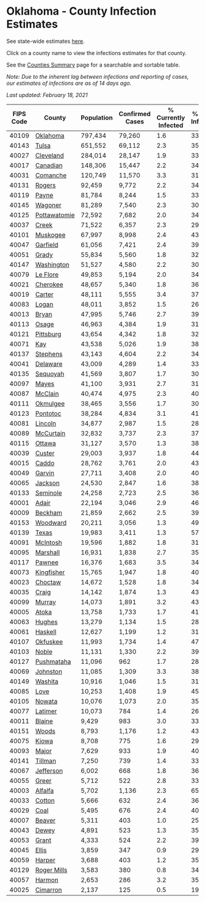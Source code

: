 # Oklahoma - County Infection Estimates

See state-wide estimates [here](/infections/us-ok).

Click on a county name to view the infections estimates for that county.

See the [Counties Summary](/infections/summary-counties) page for a searchable and sortable table.

*Note: Due to the inherent lag between infections and reporting of cases, our estimates of infections are as of 14 days ago.*

*Last updated: February 18, 2021*

|   FIPS Code |                       County |   Population |   Confirmed Cases |   % Currently Infected |   % Total Infected |
|-------------|------------------------------|--------------|-------------------|------------------------|--------------------|
|       40109 |         [Oklahoma](oklahoma) |      797,434 |            79,260 |                    1.6 |               33.1 |
|       40143 |               [Tulsa](tulsa) |      651,552 |            69,112 |                    2.3 |               35.3 |
|       40027 |       [Cleveland](cleveland) |      284,014 |            28,147 |                    1.9 |               33.0 |
|       40017 |         [Canadian](canadian) |      148,306 |            15,447 |                    2.2 |               34.2 |
|       40031 |         [Comanche](comanche) |      120,749 |            11,570 |                    3.3 |               31.2 |
|       40131 |             [Rogers](rogers) |       92,459 |             9,772 |                    2.2 |               34.8 |
|       40119 |               [Payne](payne) |       81,784 |             8,244 |                    1.5 |               33.5 |
|       40145 |           [Wagoner](wagoner) |       81,289 |             7,540 |                    2.3 |               30.9 |
|       40125 | [Pottawatomie](pottawatomie) |       72,592 |             7,682 |                    2.0 |               34.6 |
|       40037 |               [Creek](creek) |       71,522 |             6,357 |                    2.3 |               29.6 |
|       40101 |         [Muskogee](muskogee) |       67,997 |             8,998 |                    2.4 |               43.7 |
|       40047 |         [Garfield](garfield) |       61,056 |             7,421 |                    2.4 |               39.7 |
|       40051 |               [Grady](grady) |       55,834 |             5,560 |                    1.8 |               32.6 |
|       40147 |     [Washington](washington) |       51,527 |             4,580 |                    2.2 |               30.2 |
|       40079 |         [Le Flore](le-flore) |       49,853 |             5,194 |                    2.0 |               34.1 |
|       40021 |         [Cherokee](cherokee) |       48,657 |             5,340 |                    1.8 |               36.3 |
|       40019 |             [Carter](carter) |       48,111 |             5,555 |                    3.4 |               37.6 |
|       40083 |               [Logan](logan) |       48,011 |             3,852 |                    1.5 |               26.3 |
|       40013 |               [Bryan](bryan) |       47,995 |             5,746 |                    2.7 |               39.0 |
|       40113 |               [Osage](osage) |       46,963 |             4,384 |                    1.9 |               31.2 |
|       40121 |       [Pittsburg](pittsburg) |       43,654 |             4,342 |                    1.8 |               32.8 |
|       40071 |                   [Kay](kay) |       43,538 |             5,026 |                    1.9 |               38.4 |
|       40137 |         [Stephens](stephens) |       43,143 |             4,604 |                    2.2 |               34.8 |
|       40041 |         [Delaware](delaware) |       43,009 |             4,289 |                    1.4 |               33.3 |
|       40135 |         [Sequoyah](sequoyah) |       41,569 |             3,807 |                    1.7 |               30.0 |
|       40097 |               [Mayes](mayes) |       41,100 |             3,931 |                    2.7 |               31.3 |
|       40087 |           [McClain](mcclain) |       40,474 |             4,975 |                    2.3 |               40.2 |
|       40111 |         [Okmulgee](okmulgee) |       38,465 |             3,556 |                    1.7 |               30.7 |
|       40123 |         [Pontotoc](pontotoc) |       38,284 |             4,834 |                    3.1 |               41.1 |
|       40081 |           [Lincoln](lincoln) |       34,877 |             2,987 |                    1.5 |               28.2 |
|       40089 |       [McCurtain](mccurtain) |       32,832 |             3,737 |                    2.3 |               37.7 |
|       40115 |             [Ottawa](ottawa) |       31,127 |             3,570 |                    1.3 |               38.2 |
|       40039 |             [Custer](custer) |       29,003 |             3,937 |                    1.8 |               44.6 |
|       40015 |               [Caddo](caddo) |       28,762 |             3,761 |                    2.0 |               43.1 |
|       40049 |             [Garvin](garvin) |       27,711 |             3,408 |                    2.0 |               40.6 |
|       40065 |           [Jackson](jackson) |       24,530 |             2,847 |                    1.6 |               38.6 |
|       40133 |         [Seminole](seminole) |       24,258 |             2,723 |                    2.5 |               36.7 |
|       40001 |               [Adair](adair) |       22,194 |             3,046 |                    2.9 |               46.0 |
|       40009 |           [Beckham](beckham) |       21,859 |             2,662 |                    2.5 |               39.5 |
|       40153 |         [Woodward](woodward) |       20,211 |             3,056 |                    1.3 |               49.5 |
|       40139 |               [Texas](texas) |       19,983 |             3,411 |                    1.3 |               57.6 |
|       40091 |         [McIntosh](mcintosh) |       19,596 |             1,882 |                    1.8 |               31.5 |
|       40095 |         [Marshall](marshall) |       16,931 |             1,838 |                    2.7 |               35.3 |
|       40117 |             [Pawnee](pawnee) |       16,376 |             1,683 |                    3.5 |               34.3 |
|       40073 |     [Kingfisher](kingfisher) |       15,765 |             1,947 |                    1.8 |               40.7 |
|       40023 |           [Choctaw](choctaw) |       14,672 |             1,528 |                    1.8 |               34.1 |
|       40035 |               [Craig](craig) |       14,142 |             1,874 |                    1.3 |               43.8 |
|       40099 |             [Murray](murray) |       14,073 |             1,891 |                    3.2 |               43.5 |
|       40005 |               [Atoka](atoka) |       13,758 |             1,733 |                    1.7 |               41.2 |
|       40063 |             [Hughes](hughes) |       13,279 |             1,134 |                    1.5 |               28.1 |
|       40061 |           [Haskell](haskell) |       12,627 |             1,199 |                    1.2 |               31.2 |
|       40107 |         [Okfuskee](okfuskee) |       11,993 |             1,734 |                    1.4 |               47.0 |
|       40103 |               [Noble](noble) |       11,131 |             1,330 |                    2.2 |               39.5 |
|       40127 |     [Pushmataha](pushmataha) |       11,096 |               962 |                    1.7 |               28.4 |
|       40069 |         [Johnston](johnston) |       11,085 |             1,309 |                    3.3 |               38.2 |
|       40149 |           [Washita](washita) |       10,916 |             1,046 |                    1.5 |               31.2 |
|       40085 |                 [Love](love) |       10,253 |             1,408 |                    1.9 |               45.3 |
|       40105 |             [Nowata](nowata) |       10,076 |             1,073 |                    2.0 |               35.6 |
|       40077 |           [Latimer](latimer) |       10,073 |               784 |                    1.4 |               26.0 |
|       40011 |             [Blaine](blaine) |        9,429 |               983 |                    3.0 |               33.8 |
|       40151 |               [Woods](woods) |        8,793 |             1,176 |                    1.2 |               43.8 |
|       40075 |               [Kiowa](kiowa) |        8,708 |               775 |                    1.6 |               29.1 |
|       40093 |               [Major](major) |        7,629 |               933 |                    1.9 |               40.1 |
|       40141 |           [Tillman](tillman) |        7,250 |               739 |                    1.4 |               33.4 |
|       40067 |       [Jefferson](jefferson) |        6,002 |               668 |                    1.8 |               36.4 |
|       40055 |               [Greer](greer) |        5,712 |               522 |                    2.8 |               33.5 |
|       40003 |           [Alfalfa](alfalfa) |        5,702 |             1,136 |                    2.3 |               65.1 |
|       40033 |             [Cotton](cotton) |        5,666 |               632 |                    2.4 |               36.9 |
|       40029 |                 [Coal](coal) |        5,495 |               676 |                    2.4 |               40.4 |
|       40007 |             [Beaver](beaver) |        5,311 |               403 |                    1.0 |               25.0 |
|       40043 |               [Dewey](dewey) |        4,891 |               523 |                    1.3 |               35.3 |
|       40053 |               [Grant](grant) |        4,333 |               524 |                    2.2 |               39.7 |
|       40045 |               [Ellis](ellis) |        3,859 |               347 |                    0.9 |               29.6 |
|       40059 |             [Harper](harper) |        3,688 |               403 |                    1.2 |               35.8 |
|       40129 |   [Roger Mills](roger-mills) |        3,583 |               380 |                    0.8 |               34.6 |
|       40057 |             [Harmon](harmon) |        2,653 |               286 |                    3.2 |               35.1 |
|       40025 |         [Cimarron](cimarron) |        2,137 |               125 |                    0.5 |               19.2 |